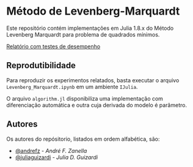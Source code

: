 # Método de Levenberg-Marquardt

Este repositório contém implementações em Julia 1.8.x do Método Levenberg 
Marquardt para problema de quadrados mínimos.

[Relatório com testes de desempenho][relatorio-lm]

[relatorio-lm]: https://nbviewer.org/github/andrefz/Levenberg-Maquardt-Method/blob/main/tex/Levenberg_Marquardt_Method.pdf


## Reprodutibilidade

Para reproduzir os experimentos relatados, basta executar o arquivo
`Levenberg_Marquardt.ipynb` em um ambiente `IJulia`.

O arquivo `algorithm.jl` disponibiliza uma implementação com diferenciação
automática e outra cuja derivada do modelo é parâmetro.   

## Autores
Os autores do repósitorio, listados em ordem alfabética, são:

* [@andrefz](https://github.com/andrefz) - _André F. Zanella_
* [@juliaguizardi](https://github.com/JuliaGuizardi) - _Julia D. Guizardi_
